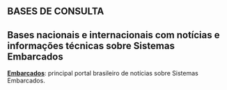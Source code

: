 ##  BASES DE CONSULTA 

Bases nacionais e internacionais com notícias e informações técnicas sobre Sistemas Embarcados
---

[**Embarcados**](http://embarcados.com.br): principal portal brasileiro de notícias sobre Sistemas Embarcados.


